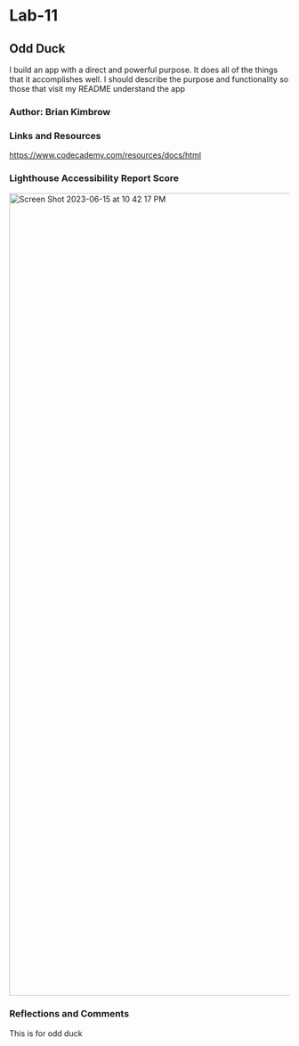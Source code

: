 # Lab-11

## Odd Duck

I build an app with a direct and powerful purpose. It does all of the things that it accomplishes well. I should describe the purpose and functionality so those that visit my README understand the app

### Author: Brian Kimbrow

### Links and Resources

https://www.codecademy.com/resources/docs/html


### Lighthouse Accessibility Report Score

<img width="1440" alt="Screen Shot 2023-06-15 at 10 42 17 PM" src="https://github.com/kimbrow1/lab-11/assets/67285915/a80d873d-3678-4048-8cac-4ac1f10760ab">



### Reflections and Comments

This is for odd duck
